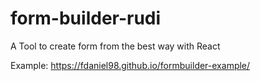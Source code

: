 # form-builder-rudi

A Tool to create form from the best way with React

Example: https://fdaniel98.github.io/formbuilder-example/

